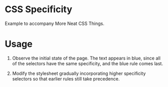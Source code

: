 # CSS Specificity

Example to accompany More Neat CSS Things.

# Usage

1. Observe the initial state of the page. The text appears in blue, since all of the selectors have the same specificity, and the blue rule comes last.

2. Modify the stylesheet gradually incorporating higher specificity selectors so that earlier rules still take precedence.
